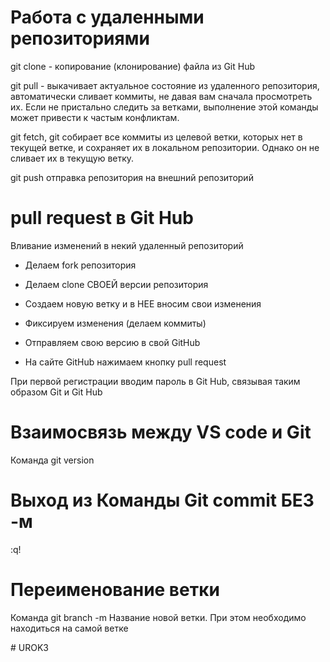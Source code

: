 # Работа с удаленными репозиториями

git clone - копирование (клонирование) файла из Git Hub 

git pull - выкачивает актуальное состояние из удаленного репозитория, автоматически сливает коммиты, не давая вам сначала просмотреть их. Если не пристально следить за ветками, выполнение этой команды может привести к частым конфликтам.

git fetch, git собирает все коммиты из целевой ветки, которых нет в текущей ветке, и сохраняет их в локальном репозитории. Однако он не сливает их в текущую ветку. 

git push отправка репозитория на внешний репозиторий

# pull request в Git Hub

Вливание изменений в некий удаленный репозиторий 

* Делаем fork репозитория

* Делаем clone СВОЕЙ версии репозитория

* Создаем новую ветку и в НЕЕ вносим свои изменения

* Фиксируем изменения (делаем коммиты)

* Отправляем свою версию в свой GitHub

* На сайте GitHub нажимаем кнопку pull request 

При первой регистрации вводим пароль в Git Hub, связывая таким образом Git и Git Hub

# Взаимосвязь между VS code и Git 

Команда git version

# Выход из Команды Git commit БЕЗ -м

:q! 

# Переименование ветки 

Команда git branch -m Название новой ветки. При этом необходимо находиться на самой ветке


#   U R O K 3  
 